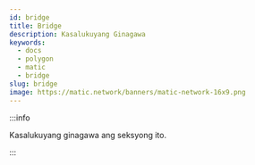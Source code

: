 ```yaml
---
id: bridge
title: Bridge
description: Kasalukuyang Ginagawa
keywords:
  - docs
  - polygon
  - matic
  - bridge
slug: bridge
image: https://matic.network/banners/matic-network-16x9.png
---
```


:::info

Kasalukuyang ginagawa ang seksyong ito.

:::